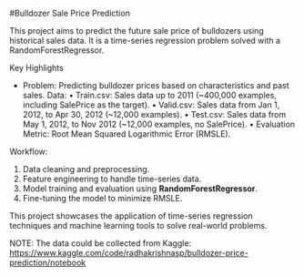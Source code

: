 #Bulldozer Sale Price Prediction

This project aims to predict the future sale price of bulldozers using historical sales data. It is a time-series regression problem solved with a RandomForestRegressor.

Key Highlights

* Problem: Predicting bulldozer prices based on characteristics and past sales.
Data:
	•	Train.csv: Sales data up to 2011 (~400,000 examples, including SalePrice as the target).
	•	Valid.csv: Sales data from Jan 1, 2012, to Apr 30, 2012 (~12,000 examples).
	•	Test.csv: Sales data from May 1, 2012, to Nov 2012 (~12,000 examples, no SalePrice).
	•	Evaluation Metric: Root Mean Squared Logarithmic Error (RMSLE).

Workflow:

   1. Data cleaning and preprocessing.
   2. Feature engineering to handle time-series data.
   3. Model training and evaluation using **RandomForestRegressor**.
   4. Fine-tuning the model to minimize RMSLE.

This project showcases the application of time-series regression techniques and machine learning tools to solve real-world problems.

NOTE: The data could be collected from Kaggle: https://www.kaggle.com/code/radhakrishnasp/bulldozer-price-prediction/notebook
